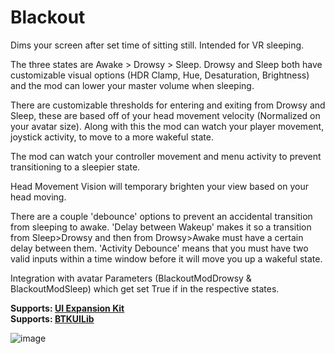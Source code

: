 # Blackout

Dims your screen after set time of sitting still. Intended for VR sleeping.    

The three states are Awake > Drowsy > Sleep. Drowsy and Sleep both have customizable visual options (HDR Clamp, Hue, Desaturation, Brightness) and the mod can lower your master volume when sleeping.   

There are customizable thresholds for entering and exiting from Drowsy and Sleep, these are based off of your head movement velocity (Normalized on your avatar size). Along with this the mod can watch your player movement, joystick activity, to move to a more wakeful state.    

The mod can watch your controller movement and menu activity to prevent transitioning to a sleepier state.    

Head Movement Vision will temporary brighten your view based on your head moving.   

There are a couple 'debounce' options to prevent an accidental transition from sleeping to awake. 'Delay between Wakeup' makes it so a transition from Sleep>Drowsy and then from Drowsy>Awake must have a certain delay between them. 'Activity Debounce'  means that you must have two valid inputs within a time window before it will move you up a wakeful state.    

Integration with avatar Parameters (BlackoutModDrowsy & BlackoutModSleep) which get set True if in the respective states.     

 **Supports: [UI Expansion Kit](https://api.cvrmg.com/v1/mods/download/90)**    
 **Supports: [BTKUILib](https://api.cvrmg.com/v1/mods/download/113)**   
    
![image](https://github.com/Nirv-git/CVRMods-Nirv/assets/81605232/88a9623d-5dea-471c-91df-a79a24a84517)
   
